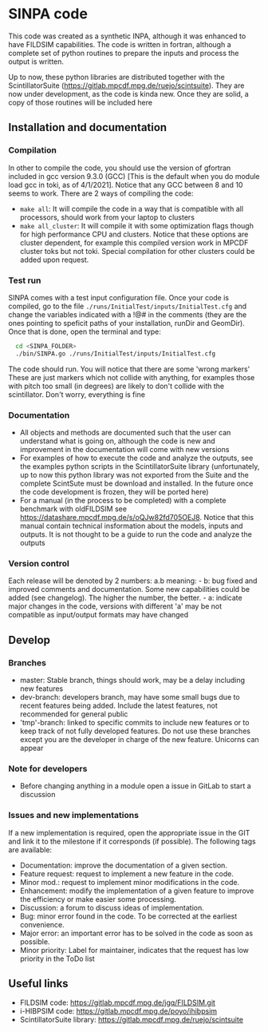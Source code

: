 # SINPA code

This code was created as a synthetic INPA, although it was enhanced to have FILDSIM capabilities. The code is written in fortran, although a complete set of python routines to prepare the inputs and process the output is written.

Up to now, these python libraries are distributed together with the ScintillatorSuite (<https://gitlab.mpcdf.mpg.de/ruejo/scintsuite>). They are now under development, as the code is kinda new. Once they are solid, a copy of those routines will be included here

## Installation and documentation
### Compilation
In other to compile the code, you should use the version of gfortran included in gcc version 9.3.0 (GCC) [This is the default when you do module load gcc in toki, as of 4/1/2021]. Notice that any GCC between 8 and 10 seems to work.
There are 2 ways of compiling the code:
  - `make all`: It will compile the code in a way that is compatible with all processors, should work from your laptop to clusters
  - `make all_cluster`: It will compile it with some optimization flags though for high performance CPU and clusters. Notice that these options are cluster dependent, for example this compiled version work in MPCDF cluster toks but not toki. Special compilation for other clusters could be added upon request.

### Test run
SINPA comes with a test input configuration file. Once your code is compiled, go to the file `./runs/InitialTest/inputs/InitialTest.cfg` and change the variables indicated with a !@# in the comments (they are the ones pointing to speficit paths of your installation, runDir and GeomDir). Once that is done, open the terminal and type:
``` bash
  cd <SINPA_FOLDER>
  ./bin/SINPA.go ./runs/InitialTest/inputs/InitialTest.cfg
```

The code should run. You will notice that there are some 'wrong markers' These are just markers which not collide with anything, for examples those with pitch too small (in degrees) are likely to don't collide with the scintillator. Don't worry, everything is fine

### Documentation
- All objects and methods are documented such that the user can understand what is going on, although the code is new and improvement in the documentation will come with new versions
- For examples of how to execute the code and analyze the outputs, see the examples python scripts in the ScintillatorSuite library (unfortunately, up to now this python library was not exported from the Suite and the complete ScintSute must be download and installed. In the future once the code development is frozen, they will be ported here)
- For a manual (in the process to be completed) with a complete benchmark with oldFILDSIM see <https://datashare.mpcdf.mpg.de/s/oQJw82fd705OEJ8>. Notice that this manual contain technical insformation about the models, inputs and outputs. It is not thought to be a guide to run the code and analyze the outputs

### Version control
Each release will be denoted by 2 numbers: a.b meaning:
    - b: bug fixed and improved comments and documentation. Some new capabilities could be added (see changelog). The higher the number, the better.
    - a: indicate major changes in the code, versions with different 'a' may be not compatible as input/output formats may have changed

## Develop
### Branches
- master: Stable branch, things should work, may be a delay including new features
- dev-branch: developers branch, may have some small bugs due to recent features being added. Include the latest features, not recommended for general public
- 'tmp'-branch: linked to specific commits to include new features or to keep track of not fully developed features. Do not use these branches except you are the developer in charge of the new feature. Unicorns can appear

### Note for developers
- Before changing anything in a module open a issue in GitLab to start a discussion

### Issues and new implementations
If a new implementation is required, open the appropriate issue in the GIT and link it to the milestone if it corresponds (if possible). The following tags are available:

- Documentation: improve the documentation of a given section.
- Feature request: request to implement a new feature in the code.
- Minor mod.: request to implement minor modifications in the code.
- Enhancement: modify the implementation of a given feature to improve the efficiency or make easier some processing.
- Discussion: a forum to discuss ideas of implementation.
- Bug: minor error found in the code. To be corrected at the earliest convenience.
- Major error: an important error has to be solved in the code as soon as possible.
- Minor priority: Label for maintainer, indicates that the request has low priority in the ToDo list

## Useful links
- FILDSIM code: <https://gitlab.mpcdf.mpg.de/jgq/FILDSIM.git>
- i-HIBPSIM code: <https://gitlab.mpcdf.mpg.de/poyo/ihibpsim>
- ScintillatorSuite library: <https://gitlab.mpcdf.mpg.de/ruejo/scintsuite>
